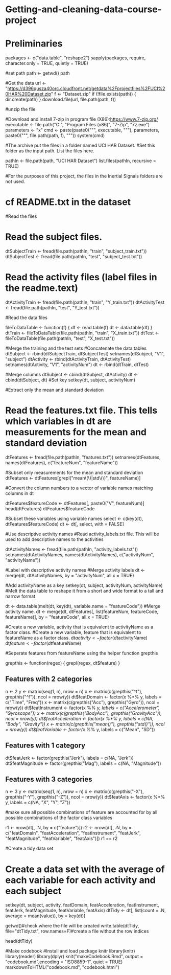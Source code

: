 # Getting-and-cleaning-data-course-project
# Preliminaries
packages <- c("data.table", "reshape2")
sapply(packages, require, character.only = TRUE, quietly = TRUE)

#set path
path <- getwd()
path

#Get the data
url <- "https://d396qusza40orc.cloudfront.net/getdata%2Fprojectfiles%2FUCI%20HAR%20Dataset.zip"
f <- "Dataset.zip"
if (!file.exists(path)) {
  dir.create(path)
}
download.file(url, file.path(path, f))

#unzip the file

#Download and install 7-zip in program file (X86):https://www.7-zip.org/
executable <- file.path("C:", "Program Files (x86)", "7-Zip", "7z.exe")
parameters <- "x"
cmd <- paste(paste0("\"", executable, "\""), parameters, paste0("\"", file.path(path, 
                                                                                f), "\""))
system(cmd)


#The archive put the files in a folder named UCI HAR Dataset.
#Set this folder as the input path. List the files here.


pathIn <- file.path(path, "UCI HAR Dataset")
list.files(pathIn, recursive = TRUE)


#For the purposes of this project, the files in the Inertial Signals folders are not used.
# cf README.txt in the dataset

#Read the files
# Read the subject files.
dtSubjectTrain <- fread(file.path(pathIn, "train", "subject_train.txt"))
dtSubjectTest <- fread(file.path(pathIn, "test", "subject_test.txt"))

# Read the activity files (label files in the readme.text)

dtActivityTrain <- fread(file.path(pathIn, "train", "Y_train.txt"))
dtActivityTest <- fread(file.path(pathIn, "test", "Y_test.txt"))

#Read the data files

fileToDataTable <- function(f) {
  df <- read.table(f)
  dt <- data.table(df)
}
dtTrain <- fileToDataTable(file.path(pathIn, "train", "X_train.txt"))
dtTest <- fileToDataTable(file.path(pathIn, "test", "X_test.txt"))


#Merge the training and the test sets
#Concatenate the data tables
dtSubject <- rbind(dtSubjectTrain, dtSubjectTest)
setnames(dtSubject, "V1", "subject")
dtActivity <- rbind(dtActivityTrain, dtActivityTest)
setnames(dtActivity, "V1", "activityNum")
dt <- rbind(dtTrain, dtTest)

#Merge columns
dtSubject <- cbind(dtSubject, dtActivity)
dt <- cbind(dtSubject, dt)
#Set key
setkey(dt, subject, activityNum)

#Extract only the mean and standard deviation
# Read the features.txt file. This tells which variables in dt are measurements for the mean and standard deviation
dtFeatures <- fread(file.path(pathIn, "features.txt"))
setnames(dtFeatures, names(dtFeatures), c("featureNum", "featureName"))

#Subset only measurements for the mean and standard deviation
dtFeatures <- dtFeatures[grepl("mean\\(\\)|std\\(\\)", featureName)]

#Convert the column numbers to a vector of variable names matching columns in dt

dtFeatures$featureCode <- dtFeatures[, paste0("V", featureNum)]
head(dtFeatures)
dtFeatures$featureCode

#Subset these variables using variable names
select <- c(key(dt), dtFeatures$featureCode)
dt <- dt[, select, with = FALSE]


#Use descriptive activity names
#Read activity_labels.txt file. This will be used to add descriptive names to the activities

dtActivityNames <- fread(file.path(pathIn, "activity_labels.txt"))
setnames(dtActivityNames, names(dtActivityNames), c("activityNum", "activityName"))

#Label with descriptive activity names
#Merge activity labels
dt <- merge(dt, dtActivityNames, by = "activityNum", all.x = TRUE)

#Add activityName as a key
setkey(dt, subject, activityNum, activityName)
#Melt the data table to reshape it from a short and wide format to a tall and narrow format

dt <- data.table(melt(dt, key(dt), variable.name = "featureCode"))
#Merge activity name.
dt <- merge(dt, dtFeatures[, list(featureNum, featureCode, featureName)], by = "featureCode", 
            all.x = TRUE)

#Create a new variable, activity that is equivalent to activityName as a factor class. 
#Create a new variable, feature that is equivalent to featureName as a factor class.
dt$activity <- factor(dt$activityName)
dt$feature <- factor(dt$featureName)

#Seperate features from featureName using the helper function grepthis

grepthis <- function(regex) {
  grepl(regex, dt$feature)
}
## Features with 2 categories
n <- 2
y <- matrix(seq(1, n), nrow = n)
x <- matrix(c(grepthis("^t"), grepthis("^f")), ncol = nrow(y))
dt$featDomain <- factor(x %*% y, labels = c("Time", "Freq"))
x <- matrix(c(grepthis("Acc"), grepthis("Gyro")), ncol = nrow(y))
dt$featInstrument <- factor(x %*% y, labels = c("Accelerometer", "Gyroscope"))
x <- matrix(c(grepthis("BodyAcc"), grepthis("GravityAcc")), ncol = nrow(y))
dt$featAcceleration <- factor(x %*% y, labels = c(NA, "Body", "Gravity"))
x <- matrix(c(grepthis("mean()"), grepthis("std()")), ncol = nrow(y))
dt$featVariable <- factor(x %*% y, labels = c("Mean", "SD"))
## Features with 1 category
dt$featJerk <- factor(grepthis("Jerk"), labels = c(NA, "Jerk"))
dt$featMagnitude <- factor(grepthis("Mag"), labels = c(NA, "Magnitude"))
## Features with 3 categories
n <- 3
y <- matrix(seq(1, n), nrow = n)
x <- matrix(c(grepthis("-X"), grepthis("-Y"), grepthis("-Z")), ncol = nrow(y))
dt$featAxis <- factor(x %*% y, labels = c(NA, "X", "Y", "Z"))

#make sure all possible combinations of feature are accounted for by all possible combinations of the factor class variables

r1 <- nrow(dt[, .N, by = c("feature")])
r2 <- nrow(dt[, .N, by = c("featDomain", "featAcceleration", "featInstrument", 
                           "featJerk", "featMagnitude", "featVariable", "featAxis")])
r1 == r2



#Create a tidy data set
# Create a data set with the average of each variable for each activity and each subject
setkey(dt, subject, activity, featDomain, featAcceleration, featInstrument, 
       featJerk, featMagnitude, featVariable, featAxis)
dtTidy <- dt[, list(count = .N, average = mean(value)), by = key(dt)]


getwd()#check where the file will be created
write.table(dtTidy, file="dtTidy.txt", row.names=F)#create a file without the row indices


head(dtTidy)
  
#Make codebook
#Install and load package knitr
library(knitr)
library(reader)
library(dplyr)
knit("makeCodebook.Rmd", output = "codebook.md",encoding = "ISO8859-1", quiet = TRUE)
markdownToHTML("codebook.md", "codebook.html")

